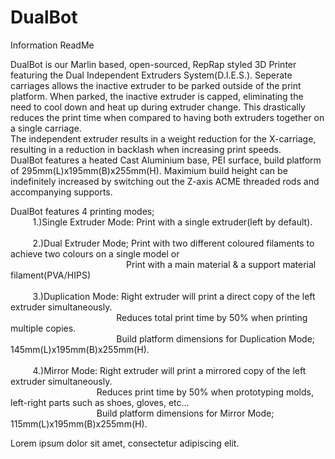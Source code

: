 # DualBot
Information ReadMe

DualBot is our Marlin based, open-sourced, RepRap styled 3D Printer featuring the Dual Independent Extruders System(D.I.E.S.). Seperate carriages allows the inactive extruder to be parked outside of the print platform. When parked, the inactive extruder is capped, eliminating the need to cool down and heat up during extruder change. This drastically reduces the print time when compared to having both extruders together on a single carriage.<br>
The independent extruder results in a weight reduction for the X-carriage, resulting in a reduction in backlash when increasing print speeds.<br>
DualBot features a heated Cast Aluminium base, PEI surface, build platform of 295mm(L)x195mm(B)x255mm(H). Maximium build height can be indefinitely increased by switching out the Z-axis ACME threaded rods and accompanying supports. 

DualBot features 4 printing modes;<br>
&nbsp;&nbsp;&nbsp;&nbsp;&nbsp;&nbsp;&nbsp;&nbsp;
1.)Single Extruder Mode: Print with a single extruder(left by default).<br><br>
&nbsp;&nbsp;&nbsp;&nbsp;&nbsp;&nbsp;&nbsp;&nbsp;
2.)Dual Extruder Mode; Print with two different coloured filaments to achieve two colours on a single model or<br> &nbsp;&nbsp;&nbsp;&nbsp;&nbsp;&nbsp;&nbsp;&nbsp;&nbsp;&nbsp;&nbsp;&nbsp;&nbsp;&nbsp;&nbsp;&nbsp;&nbsp;&nbsp;&nbsp;&nbsp;&nbsp;&nbsp;&nbsp;&nbsp;&nbsp;&nbsp;&nbsp;&nbsp;&nbsp;&nbsp;&nbsp;&nbsp;&nbsp;&nbsp;&nbsp;&nbsp;&nbsp;&nbsp;&nbsp;&nbsp;&nbsp;&nbsp;&nbsp;&nbsp;&nbsp;&nbsp;
Print with a main material & a support material filament(PVA/HIPS)<br><br>
&nbsp;&nbsp;&nbsp;&nbsp;&nbsp;&nbsp;&nbsp;&nbsp;
3.)Duplication Mode: Right extruder will print a direct copy of the left extruder simultaneously.<br>
&nbsp;&nbsp;&nbsp;&nbsp;&nbsp;&nbsp;&nbsp;&nbsp;&nbsp;&nbsp;&nbsp;&nbsp;&nbsp;&nbsp;&nbsp;&nbsp;&nbsp;&nbsp;&nbsp;&nbsp;&nbsp;&nbsp;&nbsp;&nbsp;&nbsp;&nbsp;&nbsp;&nbsp;&nbsp;&nbsp;&nbsp;&nbsp;&nbsp;&nbsp;&nbsp;&nbsp;&nbsp;&nbsp;&nbsp;&nbsp;&nbsp;&nbsp;
Reduces total print time by 50% when printing multiple copies.<br>
&nbsp;&nbsp;&nbsp;&nbsp;&nbsp;&nbsp;&nbsp;&nbsp;&nbsp;&nbsp;&nbsp;&nbsp;&nbsp;&nbsp;&nbsp;&nbsp;&nbsp;&nbsp;&nbsp;&nbsp;&nbsp;&nbsp;&nbsp;&nbsp;&nbsp;&nbsp;&nbsp;&nbsp;&nbsp;&nbsp;&nbsp;&nbsp;&nbsp;&nbsp;&nbsp;&nbsp;&nbsp;&nbsp;&nbsp;&nbsp;&nbsp;&nbsp;
Build platform dimensions for Duplication Mode; 145mm(L)x195mm(B)x255mm(H).<br><br>
&nbsp;&nbsp;&nbsp;&nbsp;&nbsp;&nbsp;&nbsp;&nbsp;
4.)Mirror Mode: Right extruder will print a mirrored copy of the left extruder simultaneously.<br>
&nbsp;&nbsp;&nbsp;&nbsp;&nbsp;&nbsp;&nbsp;&nbsp;&nbsp;&nbsp;&nbsp;&nbsp;&nbsp;&nbsp;&nbsp;&nbsp;&nbsp;&nbsp;&nbsp;&nbsp;&nbsp;&nbsp;&nbsp;&nbsp;&nbsp;&nbsp;&nbsp;&nbsp;&nbsp;&nbsp;&nbsp;&nbsp;&nbsp;&nbsp;
Reduces print time by 50% when prototyping molds, left-right parts such as shoes, gloves, etc...<br>
&nbsp;&nbsp;&nbsp;&nbsp;&nbsp;&nbsp;&nbsp;&nbsp;&nbsp;&nbsp;&nbsp;&nbsp;&nbsp;&nbsp;&nbsp;&nbsp;&nbsp;&nbsp;&nbsp;&nbsp;&nbsp;&nbsp;&nbsp;&nbsp;&nbsp;&nbsp;&nbsp;&nbsp;&nbsp;&nbsp;&nbsp;&nbsp;&nbsp;&nbsp;
Build platform dimensions for Mirror Mode; 115mm(L)x195mm(B)x255mm(H).<br>

Lorem ipsum dolor sit amet, consectetur adipiscing elit.
